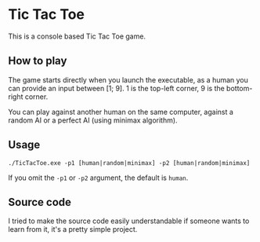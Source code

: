 # Tic Tac Toe

This is a console based Tic Tac Toe game.

## How to play

The game starts directly when you launch the executable, as a human you can provide an input between [1; 9].
1 is the top-left corner, 9 is the bottom-right corner.  
  
You can play against another human on the same computer, against a random AI or a perfect AI (using minimax algorithm).

## Usage

```
./TicTacToe.exe -p1 [human|random|minimax] -p2 [human|random|minimax]
```

If you omit the `-p1` or `-p2` argument, the default is `human`.

## Source code

I tried to make the source code easily understandable if someone wants to learn from it, it's a pretty simple project.
